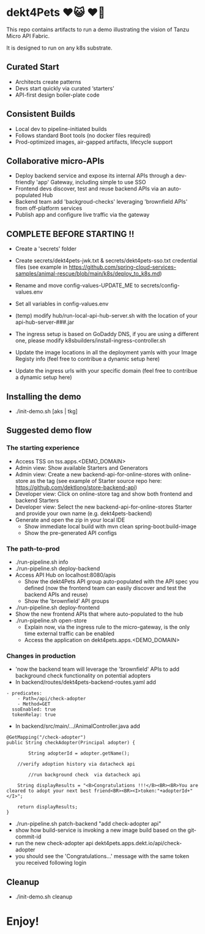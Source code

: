 
# dekt4Pets ♥️😺 ♥️🐶

This repo contains artifacts to run a demo illustrating the vision of Tanzu Micro API Fabric.

It is designed to run on any k8s substrate.

## Curated Start                                                   
- Architects create patterns                                      
- Devs start quickly via curated ‘starters’                           
- API-first design boiler-plate code                                  

## Consistent Builds                                                    
- Local dev to pipeline-initiated builds                          
- Follows standard Boot tools (no docker files required)               
- Prod-optimized images, air-gapped artifacts, lifecycle support        

## Collaborative micro-APIs 
- Deploy backend service and expose its internal APIs through a dev-friendly 'app' Gateway, including simple to use SSO
- Frontend devs discover, test and reuse backend APIs via an auto-populated Hub
- Backend team add 'backgroud-checks' leveraging 'brownfield APIs' from off-platform services 
- Publish app and configure live traffic via the gateway

## COMPLETE BEFORE STARTING !!

- Create a 'secrets' folder

- Create secrets/dekt4pets-jwk.txt & secrets/dekt4pets-sso.txt credential files
    (see example in https://github.com/spring-cloud-services-samples/animal-rescue/blob/main/k8s/deploy_to_k8s.md)

- Rename and move config-values-UPDATE_ME to secrets/config-values.env

- Set all variables in config-values.env

- (temp) modify hub/run-local-api-hub-server.sh with the location of your api-hub-server-###.jar
 
- The ingress setup is based on GoDaddy DNS, if you are using a different one, please modify k8sbuilders/install-ingress-controller.sh 

- Update the image locations in all the deployment yamls with your Image Registy info (feel free to contribue a dynamic setup here)

- Update the ingress urls with your specific domain (feel free to contribue a dynamic setup here)


## Installing the demo

- ./init-demo.sh [aks | tkg]

## Suggested demo flow

### The starting experience
- Access TSS on tss.apps.<DEMO_DOMAIN>
- Admin view: Show available Starters and Generators
- Admin view: Create a new backend-api-for-online-stores with online-store as the tag
   (see example of Starter source repo here: https://github.com/dektlong/store-backend-api)
- Developer view: Click on online-store tag and show both frontend and backend Starters
- Developer view: Select the new backend-api-for-online-stores Starter and provide your own name (e.g. dekt4pets-backend)
- Generate and open the zip in your local IDE
  - Show immediate local build with mvn clean spring-boot:build-image
  - Show the pre-generated API configs

### The path-to-prod
- ./run-pipeline.sh info 
- ./run-pipeline.sh deploy-backend
- Access API Hub on localhost:8080/apis
  - Show the dekt4Pets API group auto-populated with the API spec you defined
    (now the frontend team can easily discover and test the backend APIs and reuse)
  - Show the 'brownfield' API groups
- ./run-pipeline.sh deploy-frontend
- Show the new frontend APIs that where auto-populated to the hub
- ./run-pipeline.sh open-store
  - Explain now, via the ingress rule to the micro-gateway, is the only time external traffic can be enabled
  - Access the application on dekt4pets.apps.<DEMO_DOMAIN>

### Changes in production
- 'now the backend team will leverage the 'brownfield' APIs to add background check functionality on potential adopters
- In backend/routes/dekt4pets-backend-routes.yaml add
```
- predicates:
    - Path=/api/check-adopter
    - Method=GET
  ssoEnabled: true
  tokenRelay: true        
```
- In backend/src/main/.../AnimalController.java add
```
@GetMapping("/check-adopter")
public String checkAdopter(Principal adopter) {

    	String adopterId = adopter.getName();
    
	//verify adoption history via datacheck api

    	//run background check  via datacheck api

	String displayResults = "<B>Congratulations !!!</B><BR><BR>You are cleared to adopt your next best friend<BR><BR><I>token:"+adopterId+"</I>";
		
	return displayResults;
}
```
- ./run-pipeline.sh patch-backend "add check-adopter api"
- show how build-service is invoking a new image build based on the git-commit-id
- run the new check-adopter api 
     dekt4pets.apps.dekt.io/api/check-adopter
- you should see the 'Congratulations...' message with the same token you received following login

## Cleanup

- ./init-demo.sh cleanup

# Enjoy!
